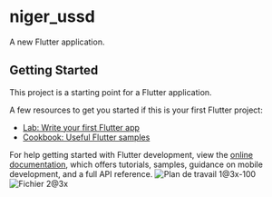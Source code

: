 # niger_ussd

A new Flutter application.

## Getting Started

This project is a starting point for a Flutter application.

A few resources to get you started if this is your first Flutter project:

- [Lab: Write your first Flutter app](https://docs.flutter.dev/get-started/codelab)
- [Cookbook: Useful Flutter samples](https://docs.flutter.dev/cookbook)

For help getting started with Flutter development, view the
[online documentation](https://docs.flutter.dev/), which offers tutorials,
samples, guidance on mobile development, and a full API reference.
![Plan de travail 1@3x-100](https://user-images.githubusercontent.com/100783752/211058983-4ffb1225-93ba-4bf7-bebd-3400b6016db0.jpg)
![Fichier 2@3x](https://user-images.githubusercontent.com/100783752/211059644-31d3b59a-881b-47fc-9a54-7b84581c0b4d.png)
